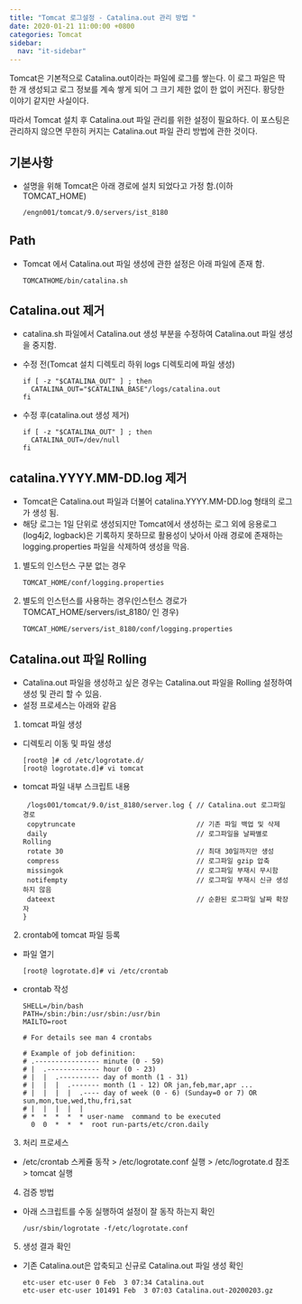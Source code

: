 ```yaml
---
title: "Tomcat 로그설정 - Catalina.out 관리 방법 "
date: 2020-01-21 11:00:00 +0800
categories: Tomcat
sidebar:
  nav: "it-sidebar"
---
```


Tomcat은 기본적으로 Catalina.out이라는 파일에 로그를 쌓는다. 이 로그 파일은 딱 한 개 생성되고 
로그 정보를 계속 쌓게 되어 그 크기 제한 없이 한 없이 커진다. 황당한 이야기 같지만 사실이다. <p>
따라서 Tomcat 설치 후 Catalina.out 파일 관리를 위한 설정이 필요하다. 이 포스팅은 관리하지 않으면
무한히 커지는 Catalina.out 파일 관리 방법에 관한 것이다. <p>

## 기본사항
- 설명을 위해 Tomcat은 아래 경로에 설치 되었다고 가정 함.(이하 TOMCAT_HOME)

  ```sh
  /engn001/tomcat/9.0/servers/ist_8180
  ```

## Path
- Tomcat 에서 Catalina.out 파일 생성에 관한 설정은 아래 파일에 존재 함.

  ```shell script
  TOMCATHOME/bin/catalina.sh
  ```

## Catalina.out 제거
- catalina.sh 파일에서 Catalina.out 생성 부분을 수정하여 Catalina.out 파일 생성을 중지함. <p>

- 수정 전(Tomcat 설치 디렉토리 하위 logs 디렉토리에 파일 생성)
    
    ```shell script
    if [ -z "$CATALINA_OUT" ] ; then
      CATALINA_OUT="$CATALINA_BASE"/logs/catalina.out
    fi
    ```

- 수정 후(catalina.out 생성 제거)

    ```shell script
    if [ -z "$CATALINA_OUT" ] ; then
      CATALINA_OUT=/dev/null
    fi
    ```

## catalina.YYYY.MM-DD.log 제거
- Tomcat은 Catalina.out 파일과 더불어 catalina.YYYY.MM-DD.log 형태의 로그가 생성 됨.
- 해당 로그는 1일 단위로 생성되지만 Tomcat에서 생성하는 로그 외에 응용로그(log4j2, logback)은 
기록하지 못하므로 활용성이 낮아서 아래 경로에 존재하는 logging.properties 파일을 삭제하여 생성을 막음.

1. 별도의 인스턴스 구분 없는 경우

    ```shell script
    TOMCAT_HOME/conf/logging.properties
    ```

2. 별도의 인스턴스를 사용하는 경우(인스턴스 경로가 TOMCAT_HOME/servers/ist_8180/ 인 경우)
    
    ```shell script
    TOMCAT_HOME/servers/ist_8180/conf/logging.properties
    ```

## Catalina.out 파일 Rolling
- Catalina.out 파일을 생성하고 싶은 경우는 Catalina.out 파일을 Rolling 설정하여 생성 및 관리 할 수 있음.
- 설정 프로세스는 아래와 같음

1. tomcat 파일 생성

- 디렉토리 이동 및 파일 생성

    ```shell script
    [root@ ]# cd /etc/logrotate.d/
    [root@ logrotate.d]# vi tomcat
    ```

- tomcat 파일 내부 스크립트 내용

    ```shell script
     /logs001/tomcat/9.0/ist_8180/server.log { // Catalina.out 로그파일 경로
     copytruncate                              // 기존 파일 백업 및 삭제
     daily                                     // 로그파일을 날짜별로 Rolling
     rotate 30                                 // 최대 30일까지만 생성
     compress                                  // 로그파일 gzip 압축
     missingok                                 // 로그파일 부재시 무시함
     notifempty                                // 로그파일 부재시 신규 생성 하지 않음
     dateext                                   // 순환된 로그파일 날짜 확장자
    }
    ```

2. crontab에 tomcat 파일 등록

- 파일 열기
    ```shell script
    [root@ logrotate.d]# vi /etc/crontab
    ```

- crontab 작성

    ```shell script
    SHELL=/bin/bash
    PATH=/sbin:/bin:/usr/sbin:/usr/bin
    MAILTO=root
    
    # For details see man 4 crontabs
    
    # Example of job definition:
    # .---------------- minute (0 - 59)
    # |  .------------- hour (0 - 23)
    # |  |  .---------- day of month (1 - 31)
    # |  |  |  .------- month (1 - 12) OR jan,feb,mar,apr ...
    # |  |  |  |  .---- day of week (0 - 6) (Sunday=0 or 7) OR sun,mon,tue,wed,thu,fri,sat
    # |  |  |  |  |
    # *  *  *  *  * user-name  command to be executed
      0  0  *  *  *  root run-parts/etc/cron.daily
    ```

3. 처리 프로세스
- /etc/crontab 스케쥴 동작 > /etc/logrotate.conf 실행 > /etc/logrotate.d 참조 > tomcat 실행

4. 검증 방법
- 아래 스크립트를 수동 실행하여 설정이 잘 동작 하는지 확인

    ```shell script
    /usr/sbin/logrotate -f/etc/logrotate.conf
    ```

5. 생성 결과 확인
- 기존 Catalina.out은 압축되고 신규로 Catalina.out 파일 생성 확인

    ```shell script
    etc-user etc-user 0 Feb  3 07:34 Catalina.out
    etc-user etc-user 101491 Feb  3 07:03 Catalina.out-20200203.gz
    ```

